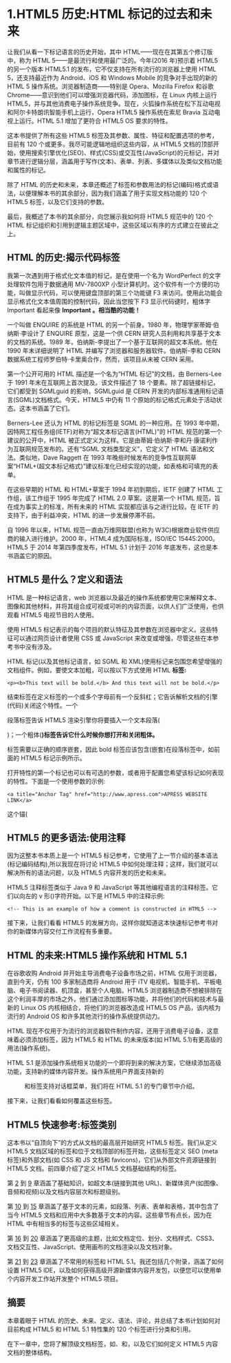 # 1.HTML5 历史:HTML 标记的过去和未来

让我们从看一下标记语言的历史开始，其中 HTML——现在在其第五个修订版中，称为 HTML 5——是最流行和使用最广泛的。今年(2016 年)预示着 HTML5 的另一个版本 HTML5.1 的发布，它不仅支持在所有流行的浏览器上使用 HTML 5，还支持最近作为 Android、iOS 和 Windows Mobile 的竞争对手出现的新的 HTML 5 操作系统。浏览器制造商——特别是 Opera、Mozilla Firefox 和谷歌 Chrome——意识到他们可以增强浏览器代码，添加图标，在 Linux 内核上运行 HTML5，并与其他消费电子操作系统竞争。现在，火狐操作系统在松下互动电视和阿尔卡特朗讯智能手机上运行，Opera HTML5 操作系统在索尼 Bravia 互动电视上运行。HTML 5.1 增加了更符合 HTML5 OS 要求的特性。

这本书提供了所有这些 HTML5 标签及其参数、属性、特征和配置选项的参考，目前有 120 个或更多。我尽可能逻辑地组织这些内容，从 HTML5 文档的顶部开始，使用搜索引擎优化(SEO)、样式(CSS)或交互性(JavaScript)的元标记，并对章节进行逻辑分层，涵盖用于写作(文本)、表单、列表、多媒体以及类似文档功能和属性的标记。

除了 HTML 的历史和未来，本章还概述了标签和参数用法的标记(编码)格式或语法，以便理解本书的其余部分，因为我们涵盖了用于实现文档功能的 120 个 HTML5 标签，以及它们支持的参数。

最后，我概述了本书的其余部分，向您展示我如何将 HTML5 规范中的 120 个 HTML 标记组织和引用到逻辑主题区域中，这些区域以有序的方式建立在彼此之上。

## HTML 的历史:揭示代码标签

我第一次遇到用于格式化文本值的标记，是在使用一个名为 WordPerfect 的文字处理软件包用于数据通用 MV-7800XP 小型计算机时。这个软件有一个方便的功能，叫做显示代码，可以使用键盘顶部的第三个功能键 F3 来访问。使用此功能会显示格式化文本值周围的控制代码，因此当您按下 F3 显示代码键时，粗体字 Important 看起来像 **Important **。相当酷的功能！****

一个叫做 ENQUIRE 的系统是 HTML 的另一个前身。1980 年，物理学家蒂姆·伯纳斯·李设计了 ENQUIRE 原型，这是一个供 CERN 研究人员利用和共享基于文本的文档的系统。1989 年，伯纳斯-李提出了一个基于互联网的超文本系统。他在 1990 年末详细说明了 HTML 并编写了浏览器和服务器软件。伯纳斯-李和 CERN 数据系统工程师罗伯特·卡里奥合作，然而，该项目从未被 CERN 采用。

第一个公开可用的 HTML 描述是一个名为“HTML 标记”的文档，由 Berners-Lee 于 1991 年末在互联网上首次提及。该文件描述了 18 个要素。除了超链接标记，它们都受到 SGMLguid 的影响，SGMLguid 是 CERN 开发的内部标准通用标记语言(SGML)文档格式。今天，HTML5 中仍有 11 个原始的标记格式元素处于活动状态。这本书涵盖了它们。

Berners-Lee 还认为 HTML 的标记标签是 SGML 的一种应用。在 1993 年中期，因特网工程任务组(IETF)对称为“超文本标记语言(HTML)”的 HTML 规范的第一个建议的公开中，HTML 被正式定义为这样。它是由蒂姆·伯纳斯·李和丹·康诺利作为互联网规范发布的。还有“SGML 文档类型定义”，它定义了 HTML 语法和文法。类似地，Dave Raggett 在 1993 年晚些时候发布的竞争性互联网草案“HTML+(超文本标记格式)”建议标准化已经实现的功能，如表格和可填充的表单。

在这些早期的 HTML 和 HTML+草案于 1994 年初到期后，IETF 创建了 HTML 工作组，该工作组于 1995 年完成了 HTML 2.0 草案。这是第一个 HTML 规范，旨在成为事实上的标准，所有未来的 HTML 实现都应该与之进行比较。在 IETF 的支持下，由于利益冲突，HTML 的进一步发展停滞不前。

自 1996 年以来，HTML 规范一直由万维网联盟(也称为 W3C)根据商业软件供应商的输入进行维护。2000 年，HTML4 成为国际标准，ISO/IEC 15445:2000。HTML5 于 2014 年第四季度发布，HTML 5.1 计划于 2016 年底发布，这也是本书涵盖它的原因。

## HTML5 是什么？定义和语法

HTML 是一种标记语言，web 浏览器以及最近的操作系统都使用它来解释文本、图像和其他材料，并将其组合成可视或可听的内容页面，以供人们广泛使用，也供观看 HTML5 电视节目的人使用。

使用 HTML5 标记表示的每个项目的默认特征及其参数在浏览器中定义。这些特征可以通过网页设计者使用 CSS 或 JavaScript 来改变或增强，尽管这些在本参考书中没有涉及。

HTML 标记(以及其他标记语言，如 SGML 和 XML)使用标记来包围您希望增强的文档组件。例如，要使文本加粗，可以按以下方式使用 HTML **标签:**

```
<p><b>This text will be bold.</b> And this text will not be bold.</p>

```

结束标签在定义标签的一个或多个字母前有一个反斜杠；它告诉解析文档的引擎(代码)关闭这个特性。一个

段落标签告诉 HTML5 渲染引擎你将要插入一个文本段落(

)；一个粗体(**)标签告诉它什么时候你想打开和关闭粗体。**

标签需要以正确的顺序嵌套，因此 bold 标签应该包含(嵌套)在段落标签中，如前面的 HTML5 标记示例所示。

打开特性的第一个标记也可以有可选的参数，或者用于配置您希望该标记如何表现的特性。下面是一个使用参数的示例:

```
<a title="Anchor Tag" href="http://www.apress.com">APRESS WEBSITE LINK</a>

```

这个锚(

## HTML5 的更多语法:使用注释

因为这整本书本质上是一个 HTML5 标记参考，它使用了上一节介绍的基本语法(标记编码结构),所以我现在将讨论 HTML5 中如何处理注释；这样，我们就可以解决所有的语法问题，以及 HTML5 内容开发的历史和未来。

HTML5 注释标签类似于 Java 9 和 JavaScript 等其他编程语言的注释标签。它们以向左的 v 形()字符开始。以下是 HTML5 中的注释示例:

```
<!-- This is an example of how a comment is constructed in HTML5 -->

```

接下来，让我们看看 HTML5 的发展方向，这样你就知道这本快速标记参考书对你的新媒体内容交付工作流程有多重要。

## HTML 的未来:HTML5 操作系统和 HTML 5.1

在谷歌收购 Android 并开始主导消费电子设备市场之前，HTML 仅用于浏览器，直到今天，仍有 100 多家制造商将 Android 用于 iTV 电视机、智能手机、平板电脑、电子书阅读器、机顶盒，甚至个人电脑。HTML5 浏览器制造商不想被排除在这个利润丰厚的市场之外，他们通过添加图标等功能，并将他们的代码和技术与最新的 Linux OS 内核相结合，将他们的浏览器改造成 HTML5 OS 产品，该内核为流行的 Android OS 和许多其他流行的操作系统提供动力。

HTML 现在不仅用于为流行的浏览器软件制作内容，还用于消费电子设备，这意味着必须添加标签，因为 HTML5 和 HTML 的未来版本(如 HTML 5.1)有更高级的用法(操作系统)。

HTML 5.1 是添加操作系统相关功能的一个即将到来的解决方案，它继续添加高级功能，支持新的媒体内容开发。操作系统用户界面支持新的<dialog>标签。HTML5.1 还通过使用新的</dialog>

<menu>和标签支持对话框菜单，我们将在 HTML 5.1 的专门章节中介绍。</menu>

接下来，让我们看看如何覆盖这些标签。

## HTML5 快速参考:标签类别

这本书以“自顶向下”的方式从文档的最高层开始研究 HTML5 标签。我们从定义 HTML5 文档区域的标签和位于文档顶部的标签开始，这些标签定义 SEO (meta 标签)和外部文档(如 CSS 和 JS 文档和 favicons)，它们从外部文件资源链接到 HTML5 文档。前四章介绍了定义 HTML5 文档基础结构的标签。

第 [2](02.html) 到 [9](09.html) 章涵盖了基础知识，如超文本(链接到其他 URL)、新媒体资产(如图像、音频和视频)以及文档内容层次和标题级别。

第 [10](10.html) 到 [15](15.html) 章涵盖了基于文本的元素，如段落、列表、表单和表格，其中包含了当今 HTML5 文档和应用中大多数基于文本的内容。这些章节有点长，因为在 HTML 中有相当多的标签与这些区域相关。

第 [16](16.html) 到 [20](20.html) 章涵盖了更高级的主题，比如文档定位、划分、文档样式、CSS3、文档交互性、JavaScript、使用画布的文档渲染以及文档对象。

第 [21](21.html) 到 [23](23.html) 章涵盖了不常用的标签和 HTML 5.1。我还包括几个附录，涵盖了如何设置 HTML5 IDE，以及如何获得高级开源新媒体内容开发包，以便您可以使用单个内容开发工作站开发整个 HTML5 项目。

## 摘要

本章着眼于 HTML 的历史、未来、定义、语法、评论，并总结了本书计划如何对目前构成 HTML5 和 HTML 5.1 特性集的 120 个标签进行分类和引用。

在下一章中，您将了解顶级文档标签，如、和，以及它们如何定义 HTML5 内容文档的整体结构。